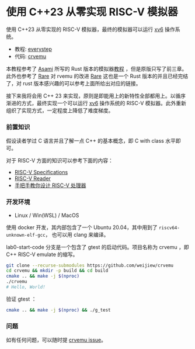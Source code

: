 # 使用 C++23 从零实现 RISC-V 模拟器

使用 C++23 从零实现的 RISC-V 模拟器，最终的模拟器可以运行 [xv6](https://pdos.csail.mit.edu/6.828/2012/xv6.html) 操作系统。

- 教程: [everystep](https://github.com/weijiew/everystep)
- 代码: [crvemu](https://github.com/weijiew/crvemu)

本教程参考了 [Asami](https://github.com/d0iasm) 所写的 Rust 版本的模拟器[教程](https://book.rvemu.app/) ，但是原版只写了前三章。此外也参考了 [Rare](https://github.com/siriusdemon/Rare) 对 rvemu 的改进 [Rare](https://siriusdemon.github.io/Rare/) 这也是一个 Rust 版本的并且已经完结了，对 rust 版本感兴趣的可以参考上面所给出对应的链接。

接下来我将会用 C++ 23 来实现，原则是即能用上的新特性全部都用上。以循序渐进的方式，最终实现一个可以运行 [xv6](https://pdos.csail.mit.edu/6.828/2012/xv6.html) 操作系统的 RISC-V 模拟器。此外重新组织了实现方式，一定程度上降低了难度梯度。

### 前置知识

假设读者学过 C 语言并且了解一点 C++ 的基本概念，即 C with class 水平即可。

对于 RISC-V 方面的知识可以参考下面的内容：

- [RISC-V Specifications](https://riscv.org/technical/specifications/)
- [RISC-V Reader](https://zh.webbooksnow.art/dl/16429281/d4417e)
- [手把手教你设计 RISC-V 处理器](https://zh.webbooksnow.art/book/18067855/bd7a8a)

### 开发环境

- Linux / Win(WSL) / MacOS

使用 docker 开发，其内部包含了一个 Ubuntu 20.04，其中用到了 `riscv64-unknown-elf-gcc`， 也可以用 clang 来编译。

lab0-start-code 分支是一个包含了 gtest 的启动代码。项目名称为 crvemu ，即 C++ RISC-V emulate 的缩写。

```sh
git clone --recurse-submodules https://github.com/weijiew/crvemu
cd crvemu && mkdir -p build && cd build
cmake .. && make -j $(nproc)
./crvemu
# Hello, World!
```

验证 gtest ：

```sh
cmake .. && make -j $(nproc) && ./g_test
```

### 问题

如有任何问题，可以随时提 [crvemu issue](https://github.com/weijiew/crvemu/issues)。
